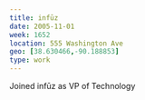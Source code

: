 ```yaml
---
title: infūz
date: 2005-11-01
week: 1652
location: 555 Washington Ave
geo: [38.630466,-90.188853]
type: work
---
```


Joined infūz as VP of Technology

